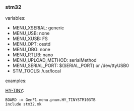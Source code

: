 ### stm32

variables:
- MENU_XSERIAL: generic
- MENU_USB: none
- MENU_XUSB: FS
- MENU_OPT: osstd
- MENU_DBG: none
- MENU_RTLIB: nano
- MENU_UPLOAD_METHOD: serialMethod
- MENU_SERIAL_PORT: $(SERIAL_PORT) or /dev/ttyUSB0
- STM_TOOLS: /usr/local

examples:

[HY-TINY](https://stm32duinoforum.com/forum/wiki_subdomain/index_title_HY-TinySTM103T.html):
```
BOARD := GenF1.menu.pnum.HY_TINYSTM103TB
include stm32.mk

```

